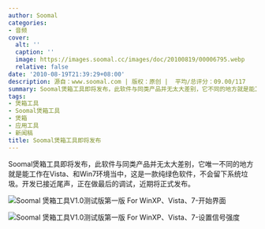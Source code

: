 ```yaml
---
author: Soomal
categories:
- 音频
cover:
  alt: ''
  caption: ''
  image: https://images.soomal.cc/images/doc/20100819/00006795.webp
  relative: false
date: '2010-08-19T21:39:29+08:00'
description: 源自：www.soomal.com | 版权：原创 |  平均/总评分：09.00/117
summary: Soomal煲箱工具即将发布，此软件与同类产品并无太大差别，它不同的地方就是能工作在Vista、和Win7环境当中，这是一款纯绿色软件，不会留下系统垃圾。开发已接近尾声，正在做最后的调试，近期将正式发布。
tags:
- 煲箱工具
- Soomal煲箱工具
- 煲箱
- 应用工具
- 新闻稿
title: Soomal煲箱工具即将发布
---
```


Soomal煲箱工具即将发布，此软件与同类产品并无太大差别，它唯一不同的地方就是能工作在Vista、和Win7环境当中，这是一款纯绿色软件，不会留下系统垃圾。开发已接近尾声，正在做最后的调试，近期将正式发布。



![Soomal 煲箱工具V1.0测试版第一版 For WinXP、Vista、7-开始界面](https://images.soomal.cc/images/doc/20100819/00006795.webp)



![Soomal 煲箱工具V1.0测试版第一版 For WinXP、Vista、7-设置信号强度](https://images.soomal.cc/images/doc/20100819/00006796.webp)